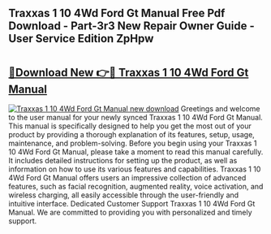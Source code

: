 ## Traxxas 1 10 4Wd Ford Gt Manual Free Pdf Download - Part-3r3 New Repair Owner Guide - User Service Edition ZpHpw

# <h2><a href="http://bc14824.oget.top/?id=Traxxas+1+10+4Wd+Ford+Gt+Manual">🔗Download New 👉🔴 Traxxas 1 10 4Wd Ford Gt Manual</a></h2>

[![Traxxas 1 10 4Wd Ford Gt Manual new download](https://i.imgur.com/5g1atiW.png)](http://bc14824.oget.top/?id=Traxxas+1+10+4Wd+Ford+Gt+Manual)
Greetings and welcome to the user manual for your newly synced Traxxas 1 10 4Wd Ford Gt Manual. This manual is specifically designed to help you get the most out of your product by providing a thorough explanation of its features, setup, usage, maintenance, and problem-solving. Before you begin using your Traxxas 1 10 4Wd Ford Gt Manual, please take a moment to read this manual carefully. It includes detailed instructions for setting up the product, as well as information on how to use its various features and capabilities. Traxxas 1 10 4Wd Ford Gt Manual offers users an impressive collection of advanced features, such as facial recognition, augmented reality, voice activation, and wireless charging, all easily accessible through the user-friendly and intuitive interface. Dedicated Customer Support Traxxas 1 10 4Wd Ford Gt Manual. We are committed to providing you with personalized and timely support.
